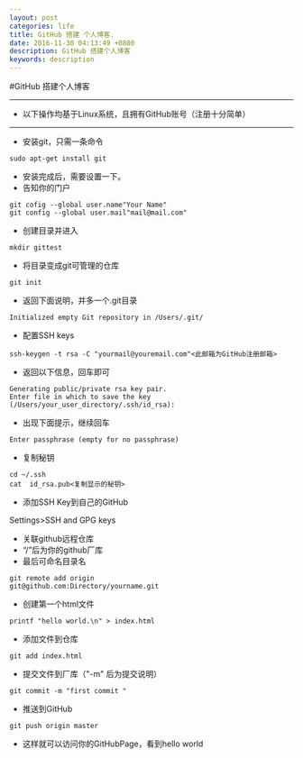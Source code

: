 ```yaml
---
layout: post
categories: life
title: GitHub 搭建 个人博客.
date: 2016-11-30 04:13:49 +0800
description: GitHub 搭建个人博客
keywords: description
---
```


#GitHub 搭建个人博客


---
- 以下操作均基于Linux系统，且拥有GitHub账号（注册十分简单）
----------

- 安装git，只需一条命令

```shell
sudo apt-get install git
```
- 安装完成后，需要设置一下。
- 告知你的门户

```shell
git cofig --global user.name"Your Name"
git config --global user.mail"mail@mail.com"
``` 
- 创建目录并进入

```shell
mkdir gittest
```
- 将目录变成git可管理的仓库

```shell
git init
```
- 返回下面说明，并多一个.git目录

```shell
Initialized empty Git repository in /Users/.git/
```
- 配置SSH keys

```shell
ssh-keygen -t rsa -C "yourmail@youremail.com"<此邮箱为GitHub注册邮箱>
```
 -  返回以下信息，回车即可

```shell
Generating public/private rsa key pair.
Enter file in which to save the key (/Users/your_user_directory/.ssh/id_rsa):
```
  - 出现下面提示，继续回车

```shell
Enter passphrase (empty for no passphrase)
```
 - 复制秘钥

```shell
cd ~/.ssh
cat  id_rsa.pub<复制显示的秘钥>
```
 - 添加SSH Key到自己的GitHub

Settings>SSH and GPG keys

 - 关联github远程仓库
- “/”后为你的github厂库
- 最后可命名目录名

```shell
git remote add origin 
git@github.com:Directory/yourname.git
```
- 创建第一个html文件

```shell
printf "hello world.\n" > index.html
```
- 添加文件到仓库

```shell
git add index.html
```
- 提交文件到厂库（"-m" 后为提交说明）

```shell
git commit -m "first commit "
```
- 推送到GitHub

```shell
git push origin master
```
- 这样就可以访问你的GitHubPage，看到hello world







